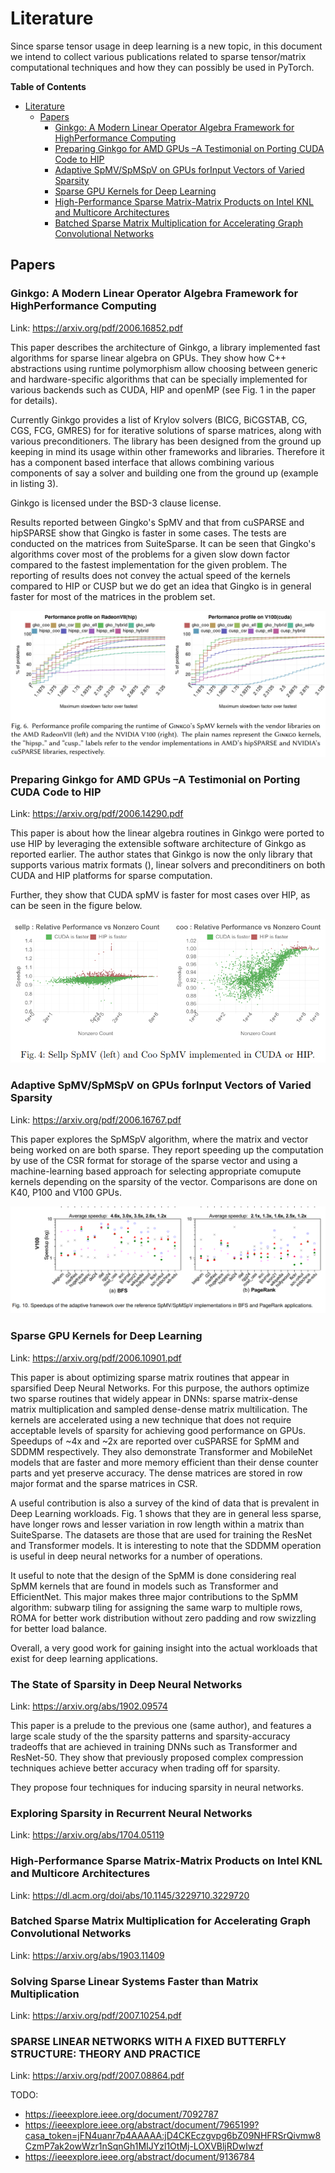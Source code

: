 <!--watch-latex-md

This document is processed by watch_latex_md.py program, see

  https://github.com/Quansight/pearu-sandbox/latex_in_markdown/

You can edit this document as you wish. You can also edit the LaTeX
data in img elements, but only the content of `latex-data`:

  1. To automatically update the LaTeX rendering in img element, edit
     the file while watch_latex_md.py is running.

  2. Never change the beginning (`<img latex-data="...`) and the end
     (`...alt="latex">`) parts of the LaTeX img elements as these are
     used by the watch_latex_md.py script.

  3. Changes to other parts of the LaTeX img elements will be
     overwritten.

Enjoy LaTeXing!

watch-latex-md:no-force-rerender
-->

# Literature

Since sparse tensor usage in deep learning is a new topic, in this document
we intend to collect various publications related to sparse tensor/matrix
computational techniques and how they can possibly be used in PyTorch.

<!-- markdown-toc start - Don't edit this section. Run M-x markdown-toc-generate-toc again -->
**Table of Contents**

- [Literature](#literature)
    - [Papers](#papers)
        - [Ginkgo: A Modern Linear Operator Algebra Framework for HighPerformance Computing](#ginkgo-a-modern-linear-operator-algebra-framework-for-highperformance-computing)
        - [Preparing Ginkgo for AMD GPUs –A Testimonial on Porting CUDA Code to HIP](#preparing-ginkgo-for-amd-gpus-a-testimonial-on-porting-cuda-code-to-hip)
        - [Adaptive SpMV/SpMSpV on GPUs forInput Vectors of Varied Sparsity](#adaptive-spmvspmspv-on-gpus-forinput-vectors-of-varied-sparsity)
        - [Sparse GPU Kernels for Deep Learning](#sparse-gpu-kernels-for-deep-learning)
        - [High-Performance Sparse Matrix-Matrix Products on Intel KNL and Multicore Architectures](#high-performance-sparse-matrix-matrix-products-on-intel-knl-and-multicore-architectures)
        - [Batched Sparse Matrix Multiplication for Accelerating Graph Convolutional Networks](#batched-sparse-matrix-multiplication-for-accelerating-graph-convolutional-networks)

<!-- markdown-toc end -->


## Papers

### Ginkgo: A Modern Linear Operator Algebra Framework for HighPerformance Computing

Link: https://arxiv.org/pdf/2006.16852.pdf

This paper describes the architecture of Ginkgo, a library implemented fast algorithms
for sparse linear algebra on GPUs. They show how C++ abstractions using runtime polymorphism
allow choosing between generic and hardware-specific algorithms that can be specially implemented
for various backends such as CUDA, HIP and openMP (see Fig. 1 in the paper for details).

Currently Ginkgo provides a list of Krylov solvers (BICG, BiCGSTAB, CG, CGS, FCG, GMRES) for
for iterative solutions of sparse matrices, along with various preconditioners.
The library has been designed from the ground up keeping in mind its usage within other frameworks
and libraries. Therefore it has a component based interface that allows combining various components
of say a solver and building one from the ground up (example in listing 3).

Ginkgo is licensed under the BSD-3 clause license.

Results reported between Gingko's SpMV and that from cuSPARSE and hipSPARSE show that Gingko
is faster in some cases. The tests are conducted on the matrices from SuiteSparse. It can be
seen that Gingko's algorithms cover most of the problems for a given slow down factor compared to
the fastest implementation for the given problem. The reporting of results does not convey the
actual speed of the kernels compared to HIP or CUSP but we do get an idea that Gingko is in 
general faster for most of the matrices in the problem set.

![Image of Gingko perf vs. CUSP and HIP.](images/gingko-perf-comp.png) 


### Preparing Ginkgo for AMD GPUs –A Testimonial on Porting CUDA Code to HIP

Link: https://arxiv.org/pdf/2006.14290.pdf

This paper is about how the linear algebra routines in Ginkgo were ported to use HIP by
leveraging the extensible software architecture of Ginkgo as reported earlier. The author
states that Ginkgo is now the only library that supports various matrix formats (), linear
solvers and preconditiners on both CUDA and HIP platforms for sparse computation.

Further, they show that CUDA spMV is faster for most cases over HIP, as can be seen in the
figure below.

![HIP vs CUDA perf comparison.](images/cuda-hip-comp-gingko.png) 

### Adaptive SpMV/SpMSpV on GPUs forInput Vectors of Varied Sparsity

Link: https://arxiv.org/pdf/2006.16767.pdf

This paper explores the SpMSpV algorithm, where the matrix and vector being worked on are both sparse.
They report speeding up the computation by use of the CSR format for storage of the sparse vector and 
using a machine-learning based approach for selecting appropriate comupute kernels depending on the
sparsity of the vector. Comparisons are done on K40, P100 and V100 GPUs.

![Image of spmspv product.](images/spvspm-product.png)

### Sparse GPU Kernels for Deep Learning

Link: https://arxiv.org/pdf/2006.10901.pdf

This paper is about optimizing sparse matrix routines that appear in sparsified Deep Neural Networks.
For this purpose, the authors optimize two sparse routines that widely appear in DNNs: sparse matrix-dense
matrix multiplication and sampled dense-dense matrix multilication. The kernels are accelerated using
a new technique that does not require acceptable levels of sparsity for achieving good performance
on GPUs. Speedups of ~4x and ~2x are reported over cuSPARSE for SpMM and SDDMM respectively. They
also demonstrate Transformer and MobileNet models that are faster and more memory efficient than
their dense counter parts and yet preserve accuracy. The dense matrices are stored in row major
format and the sparse matrices in CSR.

A useful contribution is also a survey of the kind of data that is prevalent in Deep Learning
workloads. Fig. 1 shows that they are in general less sparse, have longer rows and lesser
variation in row length within a matrix than SuiteSparse. The datasets are those that are
used for training the ResNet and Transformer models. It is interesting to note that the 
SDDMM operation is useful in deep neural networks for a number of operations.

It useful to note that the design of the SpMM is done considering real SpMM kernels that
are found in models such as Transformer and EfficientNet. This major makes three major
contributions to the SpMM algorithm: subwarp tiling for assigning the same warp to
multiple rows, ROMA for better work distribution without zero padding and row swizzling
for better load balance.

Overall, a very good work for gaining insight into the actual workloads that exist
for deep learning applications.

### The State of Sparsity in Deep Neural Networks

Link: https://arxiv.org/abs/1902.09574

This paper is a prelude to the previous one (same author), and features a large scale study of the
the sparsity patterns and sparsity-accuracy tradeoffs that are achieved in training
DNNs such as Transformer and ResNet-50. They show that previously proposed complex compression
techniques achieve better accuracy when trading off for sparsity.

They propose four techniques for inducing sparsity in neural networks.

### Exploring Sparsity in Recurrent  Neural  Networks

Link: https://arxiv.org/abs/1704.05119

### High-Performance Sparse Matrix-Matrix Products on Intel KNL and Multicore Architectures

Link: https://dl.acm.org/doi/abs/10.1145/3229710.3229720

### Batched Sparse Matrix Multiplication for Accelerating Graph Convolutional Networks

Link: https://arxiv.org/abs/1903.11409

### Solving Sparse Linear Systems Faster than Matrix Multiplication

Link: https://arxiv.org/pdf/2007.10254.pdf

### SPARSE LINEAR NETWORKS WITH A FIXED BUTTERFLY STRUCTURE: THEORY AND PRACTICE

Link: https://arxiv.org/pdf/2007.08864.pdf

TODO:

* https://ieeexplore.ieee.org/document/7092787
* https://ieeexplore.ieee.org/abstract/document/7965199?casa_token=jFN4uanr7p4AAAAA:jD4CKEczgvpg6bZ09NHFRSrQivmw8CzmP7ak2owWzr1nSqnGh1MIJYzl1OtMj-LOXVBljRDwIwzf
* https://ieeexplore.ieee.org/abstract/document/9136784

